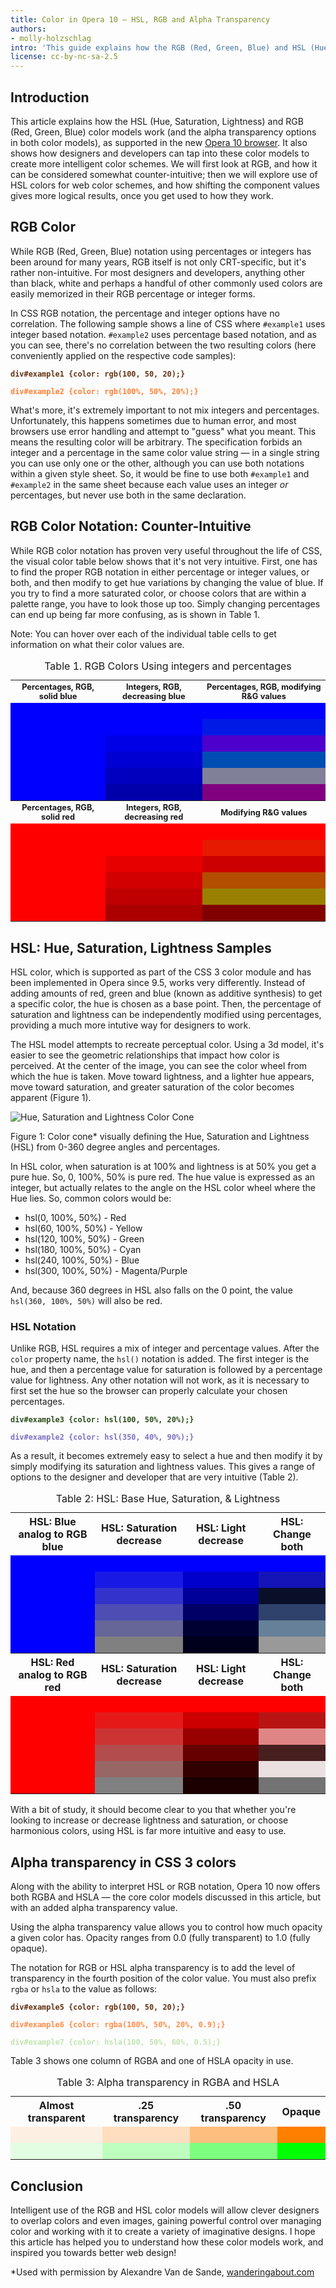 ```yaml
---
title: Color in Opera 10 — HSL, RGB and Alpha Transparency
authors:
- molly-holzschlag
intro: 'This guide explains how the RGB (Red, Green, Blue) and HSL (Hue, Saturation, Lightness) color models work, and how web designers can make clever use of them in CSS to improve their designs, and make more logical color scheme choices. It also looks at the alpha channel, and how that can also be beneficial.'
license: cc-by-nc-sa-2.5
---
```

<h2>Introduction</h2>
<p>This article explains how the HSL (Hue, Saturation, Lightness) and RGB (Red, Green, Blue) color models work (and the alpha transparency options in both color models), as supported in the new <a href="http://www.opera.com/browser">Opera 10 browser</a>. It also shows how designers and developers can tap into these color models to create more intelligent color schemes. We will first look at RGB, and how it can be considered somewhat counter-intuitive; then we will explore use of HSL colors for web color schemes, and how shifting the component values gives more logical results, once you get used to how they work.</p>

<h2>RGB Color</h2>

<p>While RGB (Red, Green, Blue) notation using percentages or integers has been around for many years, RGB itself is not only CRT-specific, but it's rather non-intuitive. For most designers and developers, anything other than black, white and perhaps a handful of other commonly used colors are easily memorized in their RGB percentage or integer forms.</p>

<p>In CSS RGB notation, the percentage and integer options have no correlation. The following sample shows a line of CSS where <code>#example1</code> uses integer based notation. <code>#example2</code> uses percentage based notation, and as you can see, there's no correlation between the two resulting colors (here conveniently applied on the respective code samples):</p>

<p><code><span title="rgb(100, 50, 20)" style="color: rgb(100, 50, 20);font-weight:bold;" id="example1">div#example1 {color: rgb(100, 50, 20);}</span></code></p>
<p><code><span title="rgb(100%, 50%, 20%)" style="color: rgb(100%, 50%, 20%);font-weight:bold;" id="example2">div#example2 {color: rgb(100%, 50%, 20%);}</span></code></p>

<p>What's more, it's extremely important to not mix integers and percentages. Unfortunately, this happens sometimes due to human error, and most browsers use  error handling and attempt to "guess" what you meant. This means the resulting color will be arbitrary. The specification forbids an integer and a percentage in the same color value string — in a single string you can use only one or the other, although you can use both notations within a given style sheet. So, it would be fine to use both <code>#example1</code> and <code>#example2</code> in the same sheet because each value uses an integer <em>or</em> percentages, but never use both in the same declaration.</p>

<h2>RGB Color Notation: Counter-Intuitive</h2>
<p>While RGB color notation has proven very useful throughout the life of CSS, the visual color table below shows that it's not very intuitive. First, one has to find the proper RGB notation in either percentage or integer values, or both, and then modify to get hue variations by changing the value of blue. If you try to find a more saturated color, or choose colors that are within a palette range, you have to look those up too. Simply changing percentages can end up being far more confusing, as is shown in Table 1.</p>

<p class="note">Note: You can hover over each of the individual table cells to get information on what their color values are.</p>

<table id="rgb" summary="visual table showing rgb color values">

<caption>Table 1. RGB Colors Using integers and percentages</caption>
<tr style="font-size:80%;">
		<th>Percentages, RGB, solid blue </th>
		<th>Integers, RGB, decreasing blue</th>
		<th>Percentages, RGB, modifying R&G values</th>
</tr>
<tr>
	<td title="rgb(0%, 0%, 100%)" style="background-color: rgb(0%, 0%, 100%);" class="rgb-blue"> </td>
	<td title="rgb(0%, 0%, 100%)" style="background-color: rgb(0%, 0%, 100%);" class="rgb-blue"> </td>
	<td title="rgb(0%, 0%, 100%)" style="background-color: rgb(0%, 0%, 100%);" class="rgb-blue"> </td>
</tr>
<tr>
	<td title="rgb(0%, 0%, 100%)" style="background-color: rgb(0%, 0%, 100%);" class="rgb-blue1"> </td>
	<td title="rgb(0, 0, 255)" style="background-color: rgb(0, 0, 255);" class="rgb-blue1-num"> </td>
	<td title="rgb(0%, 10%, 90%)" style="background-color: rgb(0%, 10%, 90%);" class="rgb-blue1-as"> </td>
</tr>
<tr>
	<td title="rgb(0%, 0%, 100%)" style="background-color: rgb(0%, 0%, 100%);" class="rgb-blue2"> </td>
	<td title="rgb(0, 0, 230)" style="background-color: rgb(0, 0, 230);" class="rgb-blue2-num"> </td>
	<td title="rgb(30%, 0%, 80%)" style="background-color: rgb(30%, 0%, 80%);" class="rgb-blue2-as"> </td>
</tr>
<tr>
	<td title="rgb(0%, 0%, 100%)" style="background-color: rgb(0%, 0%, 100%);" class="rgb-blue3"> </td>
	<td title="rgb(0, 0, 210)" style="background-color: rgb(0, 0, 210);" class="rgb-blue3-num"> </td>
	<td title="rgb(0%, 30%, 70%)" style="background-color: rgb(0%, 30%, 70%);" class="rgb-blue3-as"> </td>
</tr>
<tr>
	<td title="rgb(0%, 0%, 100%)" style="background-color: rgb(0%, 0%, 100%);" class="rgb-blue4"> </td>
	<td title="rgb(0, 0, 190)" style="background-color: rgb(0, 0, 190);" class="rgb-blue4-num"> </td>
	<td title="rgb(50%, 50%, 60%)" style="background-color: rgb(50%, 50%, 60%);" class="rgb-blue4-as"> </td>
</tr>
<tr>
	<td title="rgb(0%, 0%, 100%)" style="background-color: rgb(0%, 0%, 100%);" class="rgb-blue5"> </td>
	<td title="rgb(0, 0, 170)" style="background-color: rgb(0, 0, 170);" class="rgb-blue5-num"> </td>
	<td title="rgb(50%, 0%, 50%)" style="background-color: rgb(50%, 0%, 50%);" class="rgb-blue5-as"> </td>
</tr>

<tr style="font-size:80%;">
		<th>Percentages, RGB, solid red </th>
		<th>Integers, RGB, decreasing red</th>
		<th>Modifying R&G values</th>
</tr>
<tr>
	<td title="rgb(100%, 0%, 0%)" style="background-color: rgb(100%, 0%, 0%);" class="rgb-red"> </td>
	<td title="rgb(100%, 0%, 0%)" style="background-color: rgb(100%, 0%, 0%);" class="rgb-red"> </td>
	<td title="rgb(100%, 0%, 0%)" style="background-color: rgb(100%, 0%, 0%);" class="rgb-red"> </td>
</tr>
<tr>
	<td title="rgb(100%, 0%, 0%)" style="background-color: rgb(100%, 0%, 0%);" class="rgb-red1"> </td>
	<td title="rgb(255, 0, 0)" style="background-color: rgb(255, 0, 0);" class="rgb-red1-num"> </td>
	<td title="rgb(90%, 10%, 0%)" style="background-color: rgb(90%, 10%, 0%);" class="rgb-red1-as"> </td>
</tr>
<tr>
	<td title="rgb(100%, 0%, 0%)" style="background-color: rgb(100%, 0%, 0%);" class="rgb-red2"> </td>
	<td title="rgb(230, 0, 0)" style="background-color: rgb(230, 0, 0);" class="rgb-red2-num"> </td>
	<td title="rgb(80%, 0%, 0%)" style="background-color: rgb(80%, 0%, 0%);" class="rgb-red2-as"> </td>
</tr>
<tr>
	<td title="rgb(100%, 0%, 0%)" style="background-color: rgb(100%, 0%, 0%);" class="rgb-red3"> </td>
	<td title="rgb(210, 0, 0)" style="background-color: rgb(210, 0, 0);" class="rgb-red3-num"> </td>
	<td title="rgb(70%, 30%, 0%)" style="background-color: rgb(70%, 30%, 0%);" class="rgb-red3-as"> </td>
</tr>
<tr>
	<td title="rgb(100%, 0%, 0%)" style="background-color: rgb(100%, 0%, 0%);" class="rgb-red4"> </td>
	<td title="rgb(190, 0, 0)" style="background-color: rgb(190, 0, 0);" class="rgb-red4-num"> </td>
	<td title="rgb(60%, 50%, 0%)" style="background-color: rgb(60%, 50%, 0%);" class="rgb-red4-as"> </td>
</tr>
<tr>
	<td title="rgb(100%, 0%, 0%)" style="background-color: rgb(100%, 0%, 0%);" class="rgb-red5"> </td>
	<td title="rgb(170, 0, 0)" style="background-color: rgb(170, 0, 0);" class="rgb-red5-num"> </td>
	<td title="rgb(50%, 0%, 0%)" style="background-color: rgb(50%, 0%, 0%);" class="rgb-red5-as"> </td>
</tr>

</table>


<h2>HSL: Hue, Saturation, Lightness Samples</h2>

<p>HSL color, which is supported as part of the CSS 3 color module and has been implemented in Opera since 9.5, works very differently. Instead of adding amounts of red, green and blue (known as additive synthesis) to get a specific color, the hue is chosen as a base point. Then, the percentage of saturation and lightness can be independently modified using percentages, providing a much more intutive way for designers to work.</p>

<p>The HSL model attempts to recreate perceptual color. Using a 3d model, it's easier to see the geometric relationships that impact how color is perceived. At the center of the image, you can see the color wheel from which the hue is taken. Move toward lightness, and a lighter hue appears, move toward saturation, and greater saturation of the color becomes apparent (Figure 1).</p>

<img src="hsl-cone.png" alt="Hue, Saturation and Lightness Color Cone">
<p class="comment">Figure 1: Color cone* visually defining the Hue, Saturation and Lightness (HSL) from 0-360 degree angles and percentages.</p>

<p>In HSL color, when saturation is at 100% and lightness is at 50% you get a pure hue. So, 0, 100%, 50% is pure red. The hue value is expressed as an integer, but actually relates to the angle on the HSL color wheel where the Hue lies. So, common colors would be:</p>

<ul>
<li>hsl(0, 100%, 50%) - Red</li>
<li>hsl(60, 100%, 50%) - Yellow</li>
<li>hsl(120, 100%, 50%) -  Green</li>
<li>hsl(180, 100%, 50%) - Cyan</li>
<li>hsl(240, 100%, 50%) - Blue</li>
<li>hsl(300, 100%, 50%) - Magenta/Purple</li>
</ul>

<p>And, because 360 degrees in HSL also falls on the 0 point, the value <code>hsl(360, 100%, 50%)</code> will also be red.</p>


<h3>HSL Notation</h3>

<p>Unlike RGB, HSL requires a mix of integer and percentage values. After the <code>color</code> property name, the <code>hsl()</code> notation is added. The first integer is the hue, and then a percentage value for saturation is followed by a percentage value for lightness. Any other notation will not work, as it is necessary to first set the hue so the browser can properly calculate your chosen percentages.</p>

<p><code><span title="hsl(100, 50%, 20%)" style="color: hsl(100, 50%, 20%);font-weight:bold;" id="example3">div#example3 {color: hsl(100, 50%, 20%);}</span></code></p>
<p><code><span title="hsl(250, 40%, 60%)" style="color: hsl(250, 40%, 60%);font-weight:bold;" id="example4">div#example2 {color: hsl(350, 40%, 90%);}</span></code></p>

<p>As a result, it becomes extremely easy to select a hue and then modify it by simply modifying its saturation and lightness values. This gives a range of options to the designer and developer that are very intuitive (Table 2).</p>

<table summary="visual table showing hsl and rgb color values as CSS3">
<caption>Table 2: HSL: Base Hue, Saturation, &amp; Lightness</caption>
<tr>
		<th>HSL: Blue analog to RGB blue </th>
		<th>HSL: Saturation decrease</th>
		<th>HSL: Light decrease</th>
		<th>HSL: Change both</th>
</tr>
<tr>
	<td title="hsl(240, 100%, 50%)" style="background-color: hsl(240, 100%, 50%);" class="hsl-blue"> </td>
	<td title="hsl(240, 100%, 50%)" style="background-color: hsl(240, 100%, 50%);" class="hsl-blue"> </td>
	<td title="hsl(240, 100%, 50%)" style="background-color: hsl(240, 100%, 50%);" class="hsl-blue"> </td>
	<td title="hsl(240, 100%, 50%)" style="background-color: hsl(240, 100%, 50%);" class="hsl-blue"> </td>
</tr>
<tr>
	<td title="hsl(240, 100%, 50%)" style="background-color: hsl(240, 100%, 50%);" class="hsl-blue"> </td>
	<td title="hsl(240, 80%, 50%)" style="background-color: hsl(240, 80%, 50%);" class="hsl-blue1-s"> </td>
	<td title="hsl(240, 100%, 40%)" style="background-color: hsl(240, 100%, 40%);" class="hsl-blue1-l"> </td>
	<td title="hsl(240, 80%, 40%)" style="background-color: hsl(240, 80%, 40%);" class="hsl-blue1-ls"> </td>
</tr>
<tr>
	<td title="hsl(240, 100%, 50%)" style="background-color: hsl(240, 100%, 50%);" class="hsl-blue"> </td>
	<td title="hsl(240, 60%, 50%)" style="background-color: hsl(240, 60%, 50%);" class="hsl-blue2-s"> </td>
	<td title="hsl(240, 100%, 30%)" style="background-color: hsl(240, 100%, 30%);" class="hsl-blue2-l"> </td>
	<td title="hsl(230, 60%, 10%)" style="background-color: hsl(230, 60%, 10%);" class="hsl-blue2-ls"> </td>
</tr>
<tr>
	<td title="hsl(240, 100%, 50%)" style="background-color: hsl(240, 100%, 50%);" class="hsl-blue"> </td>
	<td title="hsl(240, 40%, 50%)" style="background-color: hsl(240, 40%, 50%);" class="hsl-blue3-s"> </td>
	<td title="hsl(240, 100%, 20%)" style="background-color: hsl(240, 100%, 20%);" class="hsl-blue3-l"> </td>
	<td title="hsl(220, 40%, 30%)" style="background-color: hsl(220, 40%, 30%);" class="hsl-blue3-ls"> </td>
</tr>
<tr>
	<td title="hsl(240, 100%, 50%)" style="background-color: hsl(240, 100%, 50%);" class="hsl-blue"> </td>
	<td title="hsl(240, 20%, 50%)" style="background-color: hsl(240, 20%, 50%);" class="hsl-blue4-s"> </td>
	<td title="hsl(240, 100%, 10%)" style="background-color: hsl(240, 100%, 10%);" class="hsl-blue4-l"> </td>
	<td title="hsl(210, 20%, 50%)" style="background-color: hsl(210, 20%, 50%);" class="hsl-blue4-ls"> </td>
</tr>
<tr>
	<td title="hsl(240, 100%, 50%)" style="background-color: hsl(240, 100%, 50%);" class="hsl-blue"> </td>
	<td title="hsl(240, 0%, 50%)" style="background-color: hsl(240, 0%, 50%);" class="hsl-blue5-s"> </td>
	<td title="hsl(240, 100%, 5%)" style="background-color: hsl(240, 100%, 5%);" class="hsl-blue5-l"> </td>
	<td title="hsl(200, 0%, 60%)" style="background-color: hsl(200, 0%, 60%);" class="hsl-blue5-ls"> </td>
</tr>

<tr>
		<th>HSL: Red analog to RGB red </th>
		<th>HSL: Saturation decrease</th>
		<th>HSL: Light decrease</th>
		<th>HSL: Change both</th>
</tr>
<tr>
	<td title="hsl(0, 100%, 50%)" style="background-color: hsl(0, 100%, 50%);" class="hsl-red"> </td>
	<td title="hsl(0, 100%, 50%)" style="background-color: hsl(0, 100%, 50%);" class="hsl-red"> </td>
	<td title="hsl(0, 100%, 50%)" style="background-color: hsl(0, 100%, 50%);" class="hsl-red"> </td>
	<td title="hsl(0, 100%, 50%)" style="background-color: hsl(0, 100%, 50%);" class="hsl-red"> </td>
</tr>
<tr>
	<td title="hsl(0, 100%, 50%)" style="background-color: hsl(0, 100%, 50%);" class="hsl-red"> </td>
	<td title="hsl(0, 80%, 50%)" style="background-color: hsl(0, 80%, 50%);" class="hsl-red1-s"> </td>
	<td title="hsl(0, 100%, 40%)" style="background-color: hsl(0, 100%, 40%);" class="hsl-red1-l"> </td>
	<td title="hsl(0, 80%, 40%)" style="background-color: hsl(0, 80%, 40%);" class="hsl-red1-ls"> </td>
</tr>
<tr>
	<td title="hsl(0, 100%, 50%)" style="background-color: hsl(0, 100%, 50%);" class="hsl-red"> </td>
	<td title="hsl(0, 60%, 50%)" style="background-color: hsl(0, 60%, 50%);" class="hsl-red2-s"> </td>
	<td title="hsl(0, 100%, 30%)" style="background-color: hsl(0, 100%, 30%);" class="hsl-red2-l"> </td>
	<td title="hsl(0, 60%, 70%)" style="background-color: hsl(0, 60%, 70%);" class="hsl-red2-ls"> </td>
</tr>
<tr>
	<td title="hsl(0, 100%, 50%)" style="background-color: hsl(0, 100%, 50%);" class="hsl-red"> </td>
	<td title="hsl(0, 40%, 50%)" style="background-color: hsl(0, 40%, 50%);" class="hsl-red3-s"> </td>
	<td title="hsl(0, 100%, 20%)" style="background-color: hsl(0, 100%, 20%);" class="hsl-red3-l"> </td>
	<td title="hsl(0, 40%, 20%)" style="background-color: hsl(0, 40%, 20%);" class="hsl-red3-ls"> </td>
</tr>
<tr>
	<td title="hsl(0, 100%, 50%)" style="background-color: hsl(0, 100%, 50%);" class="hsl-red"> </td>
	<td title="hsl(0, 20%, 50%)" style="background-color: hsl(0, 20%, 50%);" class="hsl-red4-s"> </td>
	<td title="hsl(0, 100%, 10%)" style="background-color: hsl(0, 100%, 10%);" class="hsl-red4-l"> </td>
	<td title="hsl(0, 20%, 90%)" style="background-color: hsl(0, 20%, 90%);" class="hsl-red4-ls"> </td>
</tr>
<tr>
	<td title="hsl(0, 100%, 50%)" style="background-color: hsl(0, 100%, 50%);" class="hsl-red"> </td>
	<td title="hsl(0, 0%, 50%)" style="background-color: hsl(0, 0%, 50%);" class="hsl-red5-s"> </td>
	<td title="hsl(0, 100%, 5%)" style="background-color: hsl(0, 100%, 5%);" class="hsl-red5-l"> </td>
	<td title="hsl(0, 0%, 45%)" style="background-color: hsl(0, 0%, 45%);" class="hsl-red5-ls"> </td>
</tr>

</table>

<p>With a bit of study, it should become clear to you that whether you're looking to increase or decrease lightness and saturation, or choose harmonious colors, using HSL is far more intuitive and easy to use.</p>

<h2>Alpha transparency in CSS 3 colors</h2>
<p>Along with the ability to interpret HSL or RGB notation, Opera 10 now offers both RGBA and HSLA — the core color models discussed in this article, but with an added alpha transparency value.</p>

<p>Using the alpha transparency value allows you to control how much opacity a given color has. Opacity ranges from 0.0 (fully transparent) to 1.0 (fully opaque).</p>

<p>The notation for RGB or HSL alpha transparency is to add the level of transparency in the fourth position of the color value. You must also prefix <code>rgba</code> or <code>hsla</code> to the value as follows:</p>

<p><code><span title="rgb(100, 50, 20)" style="color: rgb(100, 50, 20);font-weight:bold;" id="example5">div#example5 {color: rgb(100, 50, 20);}</span></code></p>
<p><code><span title="rgba(100%, 50%, 20%, 0.9)" style="color: rgba(100%, 50%, 20%, 0.9);font-weight:bold;" id="example6">div#example6 {color: rgba(100%, 50%, 20%, 0.9);}</span></code></p>
<p><code><span title="hsla(100, 50%, 60%, 0.5)" style="color: hsla(100, 50%, 60%, 0.5);font-weight:bold;" id="example7">div#example7 {color: hsla(100, 50%, 60%, 0.5);}</span></code></p>

<p>Table 3 shows one column of RGBA and one of HSLA opacity in use.</p>

<table summary="Table visually describing opacity and transparency in HSLA and RGBA">
<caption>Table 3: Alpha transparency in RGBA and HSLA</caption>
<tr>
	<th>Almost transparent</th>
	<th>.25 transparency</th>
	<th>.50 transparency</th>
	<th>Opaque</th>
</tr>
<tr>
	<td title="hsla(30, 100%, 50%, 0.1)" style="background-color: hsla(30, 100%, 50%, 0.1);" class="orange1"> </td>
	<td title="hsla(30, 100%, 50%, 0.25)" style="background-color: hsla(30, 100%, 50%, 0.25);" class="orange2"> </td>
	<td title="hsla(30, 100%, 50%, 0.5)" style="background-color: hsla(30, 100%, 50%, 0.5);" class="orange3"> </td>
	<td title="hsla(30, 100%, 50%, 1)" style="background-color: hsla(30, 100%, 50%, 1);" class="orange4"> </td>
</tr>
<tr>
	<td title="rgba(0,255,0,0.1)" style="background-color: rgba(0,255,0,0.1);" class="green1"> </td>
	<td title="rgba(0,255,0,0.25)" style="background-color: rgba(0,255,0,0.25);" class="green2"> </td>
	<td title="rgba(0,255,0,0.5)" style="background-color: rgba(0,255,0,0.5);" class="green3"> </td>
	<td title="rgba(0,255,0,1)" style="background-color: rgba(0,255,0,1);" class="green4"> </td>
</tr>

</table>

<h2>Conclusion</h2>

<p>Intelligent use of the RGB and HSL color models will allow clever designers to overlap colors and even images, gaining powerful control over managing color and working with it to create a variety of imaginative designs. I hope this article has helped you to understand how these color models work, and inspired you towards better web design!</p>

<p>*Used with permission by Alexandre Van de Sande, <a href="http://wanderingabout.com/">wanderingabout.com</a></p>
